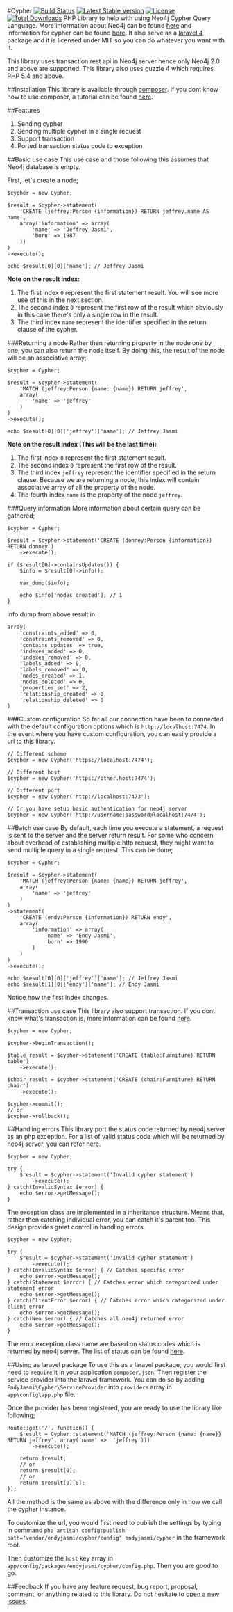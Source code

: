 #Cypher [![Build Status](https://travis-ci.org/endyjasmi/cypher.svg?branch=1.2.5)](https://travis-ci.org/endyjasmi/cypher) [![Latest Stable Version](https://poser.pugx.org/endyjasmi/cypher/v/stable.svg)](https://packagist.org/packages/endyjasmi/cypher) [![License](https://poser.pugx.org/endyjasmi/cypher/license.svg)](https://packagist.org/packages/endyjasmi/cypher) [![Total Downloads](https://poser.pugx.org/endyjasmi/cypher/downloads.svg)](https://packagist.org/packages/endyjasmi/cypher)
PHP Library to help with using Neo4j Cypher Query Language. More information about Neo4j can be found [here](http://neo4j.com/) and information for cypher can be found [here](http://neo4j.com/docs/2.1.1/cypher-query-lang/). It also serve as a [laravel 4](http://laravel.com/) package and it is licensed under MIT so you can do whatever you want with it.

This library uses transaction rest api in Neo4j server hence only Neo4j 2.0 and above are supported. This library also uses guzzle 4 which requires PHP 5.4 and above.

##Installation
This library is available through [composer](https://packagist.org/packages/endyjasmi/cypher). If you dont know how to use composer, a tutorial can be found [here](http://code.tutsplus.com/tutorials/easy-package-management-with-composer--net-25530).

##Features
1. Sending cypher
2. Sending multiple cypher in a single request
3. Support transaction
4. Ported transaction status code to exception

##Basic use case
This use case and those following this assumes that Neo4j database is empty.

First, let's create a node;
```
$cypher = new Cypher;

$result = $cypher->statement(
	'CREATE (jeffrey:Person {information}) RETURN jeffrey.name AS name',
	array('information' => array(
		'name' => 'Jeffrey Jasmi',
		'born' => 1987
	))
)
->execute();

echo $result[0][0]['name']; // Jeffrey Jasmi
```
**Note on the result index:**

1. The first index `0` represent the first statement result. You will see more use of this in the next section.
2. The second index `0` represent the first row of the result which obviously in this case there's only a single row in the result.
3. The third index `name` represent the identifier specified in the return clause of the cypher.

###Returning a node
Rather then returning property in the node one by one, you can also return the node itself. By doing this, the result of the node will be an associative array;
```
$cypher = Cypher;

$result = $cypher->statement(
	'MATCH (jeffrey:Person {name: {name}) RETURN jeffrey',
	array(
		'name' => 'jeffrey'
	)
)
->execute();

echo $result[0][0]['jeffrey']['name']; // Jeffrey Jasmi
```
**Note on the result index (This will be the last time):**

1. The first index `0` represent the first statement result.
2. The second index `0` represent the first row of the result.
3. The third index `jeffrey` represent the identifier specified in the return clause. Because we are returning a node, this index will contain associative array of all the property of the node.
4. The fourth index `name` is the property of the node `jeffrey`.

###Query information
More information about certain query can be gathered; 
```
$cypher = Cypher;

$result = $cypher->statement('CREATE (donney:Person {information}) RETURN donney')
	->execute();

if ($result[0]->containsUpdates()) {
	$info = $result[0]->info();

	var_dump($info);

    echo $info['nodes_created']; // 1
}
```
Info dump from above result in:
```
array(
	'constraints_added' => 0,
	'constraints_removed' => 0,
	'contains_updates' => true,
	'indexes_added' => 0,
	'indexes_removed' => 0,
	'labels_added' => 0,
	'labels_removed' => 0,
	'nodes_created' => 1,
	'nodes_deleted' => 0,
	'properties_set' => 2,
	'relationship_created' => 0,
	'relationship_deleted' => 0
)
```

###Custom configuration
So far all our connection have been to connected with the default configuration options which is `http://localhost:7474`. In the event where you have custom configuration, you can easily provide a url to this library.
```
// Different scheme
$cypher = new Cypher('https://localhost:7474');

// Different host
$cypher = new Cypher('https://other.host:7474');

// Different port
$cypher = new Cypher('http://localhost:7473');

// Or you have setup basic authentication for neo4j server
$cypher = new Cypher('http://username:password@localhost:7474');
```

##Batch use case
By default, each time you execute a statement, a request is sent to the server and the server return result. For some who concern about overhead of establishing multiple http request, they might want to send multiple query in a single request. This can be done;
```
$cypher = Cypher;

$result = $cypher->statement(
	'MATCH (jeffrey:Person {name: {name}) RETURN jeffrey',
	array(
		'name' => 'jeffrey'
	)
)
->statement(
	'CREATE (endy:Person {information}) RETURN endy',
	array(
		'information' => array(
			'name' => 'Endy Jasmi',
			'born' => 1990
		)
	)
)
->execute();

echo $result[0][0]['jeffrey']['name']; // Jeffrey Jasmi
echo $result[1][0]['endy']['name']; // Endy Jasmi
```
Notice how the first index changes.

##Transaction use case
This library also support transaction. If you dont know what's transaction is, more information can be found [here](http://en.wikipedia.org/wiki/Database_transaction).
```
$cypher = new Cypher;

$cypher->beginTransaction();

$table_result = $cypher->statement('CREATE (table:Furniture) RETURN table')
	->execute();

$chair_result = $cypher->statement('CREATE (chair:Furniture) RETURN chair')
	->execute();

$cypher->commit();
// or
$cypher->rollback();
```

##Handling errors
This library port the status code returned by neo4j server as an php exception. For a list of valid status code which will be returned by neo4j server, you can refer [here](http://neo4j.com/docs/2.1.1/status-codes/).
```
$cypher = new Cypher;

try {
	$result = $cypher->statement('Invalid cypher statement')
		->execute();
} catch(InvalidSyntax $error) {
	echo $error->getMessage();
}
```

The exception class are implemented in a inheritance structure. Means that, rather then catching individual error, you can catch it's parent too. This design provides great control in handling errors.
```
$cypher = new Cypher;

try {
	$result = $cypher->statement('Invalid cypher statement')
		->execute();
} catch(InvalidSyntax $error) { // Catches specific error
	echo $error->getMessage();
} catch(Statement $error) { // Catches error which categorized under statement error
	echo $error->getMessage();
} catch(ClientError $error) { // Catches error which categorized under client error
	echo $error->getMessage();
} catch(Neo $error) { // Catches all neo4j returned error
	echo $error->getMessage();
}
```
The error exception class name are based on status codes which is returned by neo4j server. The list of status can be found [here](http://neo4j.com/docs/2.1.1/status-codes/).

##Using as laravel package
To use this as a laravel package, you would first need to `require` it in your application `composer.json`. Then register the service provider into the laravel framework. You can do so by adding `EndyJasmi\Cypher\ServiceProvider` into `providers` array in `app\config\app.php` file.

Once the provider has been registered, you are ready to use the library like following;
```
Route::get('/', function() {
	$result = Cypher::statement('MATCH (jeffrey:Person {name: {name}} RETURN jeffrey', array('name' =>  'jeffrey')))
		->execute();

	return $result;
	// or
	return $result[0];
	// or
	return $result[0][0];
});
```
All the method is the same as above with the difference only in how we call the cypher instance.

To customize the url, you would first need to publish the settings by typing in command `php artisan config:publish --path="vendor/endyjasmi/cypher/config" endyjasmi/cypher` in the framework root.

Then customize the `host` key array in `app/config/packages/endyjasmi/cypher/config.php`. Then you are good to go.

##Feedback
If you have any feature request, bug report, proposal, comment, or anything related to this library. Do not hesitate to [open a new issues](https://github.com/endyjasmi/cypher/issues/new).
